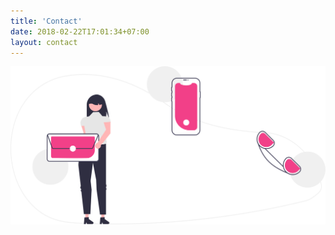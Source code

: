 ```yaml
---
title: 'Contact'
date: 2018-02-22T17:01:34+07:00
layout: contact
---
```

![contact](/images/contact/contact.svg)